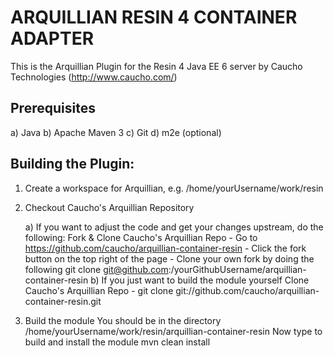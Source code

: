  ARQUILLIAN RESIN 4 CONTAINER ADAPTER
 ====================

This is the Arquillian Plugin for the Resin 4 Java EE 6 server 
by Caucho Technologies (http://www.caucho.com/)

 Prerequisites
 ------------------------
 a) Java
 b) Apache Maven 3
 c) Git
 d) m2e (optional)
 

 Building the Plugin:
 --------------------

1. Create a workspace for Arquillian, e.g.
    /home/yourUsername/work/resin

2. Checkout Caucho's Arquillian Repository

    a) If you want to adjust the code and get your changes upstream, do the following:
        Fork & Clone Caucho's Arquillian Repo
            - Go to https://github.com/caucho/arquillian-container-resin
            - Click the fork button on the top right of the page
            - Clone your own fork by doing the following
                git clone git@github.com:/yourGithubUsername/arquillian-container-resin
    b) If you just want to build the module yourself
        Clone Caucho's Arquillian Repo
            - git clone git://github.com/caucho/arquillian-container-resin.git

3. Build the module
    You should be in the directory
        /home/yourUsername/work/resin/arquillian-container-resin
    Now type to build and install the module
        mvn clean install
